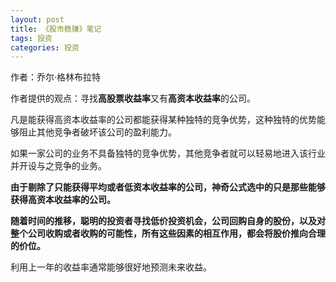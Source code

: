 ```yaml
---
layout: post
title: 《股市稳赚》笔记
tags: 投资
categories: 投资
---
```

作者：乔尔·格林布拉特

作者提供的观点：寻找**高股票收益率**又有**高资本收益率**的公司。

凡是能获得高资本收益率的公司都能获得某种独特的竞争优势，这种独特的优势能够阻止其他竞争者破坏该公司的盈利能力。

如果一家公司的业务不具备独特的竞争优势，其他竞争者就可以轻易地进入该行业并开设与之竞争的业务。

**由于剔除了只能获得平均或者低资本收益率的公司，神奇公式选中的只是那些能够获得高资本收益率的公司。**

**随着时间的推移，聪明的投资者寻找低价投资机会，公司回购自身的股份，以及对整个公司收购或者收购的可能性，所有这些因素的相互作用，都会将股价推向合理的价位。**

利用上一年的收益率通常能够很好地预测未来收益。
